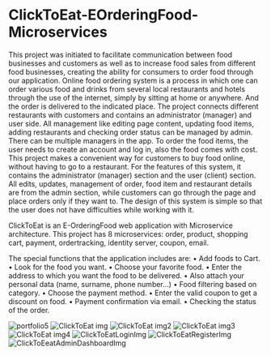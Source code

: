 # ClickToEat-EOrderingFood-Microservices
This project was initiated to facilitate communication between food businesses and customers as well as to increase food sales from different food businesses, creating the ability for consumers to order food through our application.
Online food ordering system is a process in which one can order various food and drinks from several local restaurants and hotels through the use of the internet, simply by sitting at home or anywhere. And the order is delivered to the indicated place.
The project connects different restaurants with customers and contains an administrator (manager) and user side. All management like editing page content, updating food items, adding restaurants and checking order status can be managed by admin. There can be multiple managers in the app.
To order the food items, the user needs to create an account and log in, also the food comes with cost. This project makes a convenient way for customers to buy food online, without having to go to a restaurant.
For the features of this system, it contains the administrator (manager) section and the user (client) section. All edits, updates, management of order, food item and restaurant details are from the admin section, while customers can go through the page and place orders only if they want to. The design of this system is simple so that the user does not have difficulties while working with it.

ClickToEat is an E-OrderingFood web application with Microservice architecture.
This project has 8 microservices: order, product, shopping cart, payment, ordertracking, identity server, coupon, email.

The special functions that the application includes are:
• Add foods to Cart.
• Look for the food you want.
• Choose your favorite food.
• Enter the address to which you want the food to be delivered.
• Also attach your personal data (name, surname, phone number...)
• Food filtering based on category.
• Choose the payment method.
• Enter the valid coupon to get a discount on food.
• Payment confirmation via email.
• Checking the status of the order.

![portfolio5](https://user-images.githubusercontent.com/77003400/230629990-56030340-9d36-487d-85c5-081692cb0f34.png)
![ClickToEat img](https://user-images.githubusercontent.com/77003400/230631351-8a9ca75e-8b16-407f-a52e-2594daec870a.PNG)
![ClickToEat img2](https://user-images.githubusercontent.com/77003400/230631353-5ea07b74-1fbd-45d9-9ef6-6313ecef8db9.PNG)
![ClickToEat img3](https://user-images.githubusercontent.com/77003400/230631361-7ecfd6d3-20c2-4a2d-9475-2a6c57aae084.PNG)
![ClickToEat img4](https://user-images.githubusercontent.com/77003400/230631363-8834674a-bf17-44f9-a13c-7a9d6c083569.PNG)
![ClickToEatLoginImg](https://github.com/ermaldobratiqi/ClickToEat-EOrderingFood-Microservices/assets/77003400/81c97ad9-7dad-4d3f-b4c6-009104618f80)
![ClickToEatRegisterImg](https://github.com/ermaldobratiqi/ClickToEat-EOrderingFood-Microservices/assets/77003400/a3eccf32-126a-4a80-85d7-26839162dd36)
![ClickToEeatAdminDashboardImg](https://github.com/ermaldobratiqi/ClickToEat-EOrderingFood-Microservices/assets/77003400/81728e07-6691-45f6-a1bd-681644292b89)
